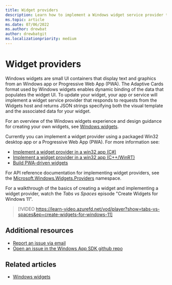```yaml
---
title: Widget providers
description: Learn how to implement a Windows widget service provider to support your app. 
ms.topic: article
ms.date: 07/06/2022
ms.author: drewbat
author: drewbatgit
ms.localizationpriority: medium
---
```




# Widget providers

Windows widgets are small UI containers that display text and graphics from an Windows app or Progressive Web App (PWA). The Adaptive Cards format used by Windows widgets enables dynamic binding of the data that populates the widget UI. To update your widget, your app or service will implement a widget service provider that responds to requests from the Widgets host and returns JSON strings specifying both the visual template and the associated data for your widget.

For an overview of the Windows widgets experience and design guidance for creating your own widgets, see [Windows widgets](../../design/widgets/index.md).

Currently you can implement a widget provider using a packaged Win32 desktop app or a Progressive Web App (PWA). For more information see:

* [Implement a widget provider in a win32 app (C#)](implement-widget-provider-cs.md)
* [Implement a widget provider in a win32 app (C++/WinRT)](implement-widget-provider-win32.md)
* [Build PWA-driven widgets](/microsoft-edge/progressive-web-apps-chromium/how-to/widgets)



For API reference documentation for implementing widget providers, see the [Microsoft.Windows.Widgets.Providers](/windows/windows-app-sdk/api/winrt/microsoft.windows.widgets.providers) namespace.

For a walkthrough of the basics of creating a widget and implementing a widget provider, watch the *Tabs vs Spaces* episode "Create Widgets for Windows 11".

> [!VIDEO https://learn-video.azurefd.net/vod/player?show=tabs-vs-spaces&ep=create-widgets-for-windows-11]

## Additional resources
- [Report an issue via email](mailto:widgetssupport@microsoft.com)
- [Open an issue in the Windows App SDK github repo](https://github.com/microsoft/WindowsAppSDK/issues/new/choose)


## Related articles

* [Windows widgets](../../design/widgets/index.md)
